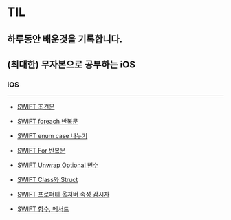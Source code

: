 # TIL
## 하루동안 배운것을 기록합니다.
## (최대한) 무자본으로 공부하는 iOS

### iOS
---
- <a href = "https://github.com/kimkyumbi/TIL/blob/main/iOS/230710-1.md" > SWIFT 조건문 </a>

- <a href = "https://github.com/kimkyumbi/TIL/blob/main/iOS/230710-2.md" > SWIFT foreach 반복문 </a>

- <a href = "https://github.com/kimkyumbi/TIL/blob/main/iOS/230710-3.md" > SWIFT enum case 나누기 </a>

- <a href = "https://github.com/kimkyumbi/TIL/blob/main/iOS/230710-4.md" > SWIFT For 반복문 </a>

- <a href = "https://github.com/kimkyumbi/TIL/blob/main/iOS/230711-1.md" > SWIFT Unwrap Optional 변수 </a>


- <a href = "https://github.com/kimkyumbi/TIL/blob/main/iOS/230711-1.md" > SWIFT Class와 Struct </a>

- <a href = "https://github.com/kimkyumbi/TIL/blob/main/iOS/230712-1.md" > SWIFT 프로퍼티 옵저버 속성 감시자 </a>

- <a href = "https://github.com/kimkyumbi/TIL/blob/main/iOS/230712-2.md" > SWIFT 함수, 메서드 </a>